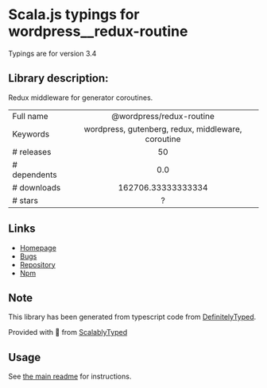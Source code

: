 
# Scala.js typings for wordpress__redux-routine

Typings are for version 3.4

## Library description:
Redux middleware for generator coroutines.

|                    |                 |
| ------------------ | :-------------: |
| Full name          | @wordpress/redux-routine |
| Keywords           | wordpress, gutenberg, redux, middleware, coroutine |
| # releases         | 50 |
| # dependents       | 0.0 |
| # downloads        | 162706.33333333334 |
| # stars            | ? |

## Links
- [Homepage](https://github.com/WordPress/gutenberg/tree/HEAD/packages/redux-routine/README.md)
- [Bugs](https://github.com/WordPress/gutenberg/issues)
- [Repository](https://github.com/WordPress/gutenberg)
- [Npm](https://www.npmjs.com/package/%40wordpress%2Fredux-routine)
    


## Note
This library has been generated from typescript code from [DefinitelyTyped](https://definitelytyped.org).

Provided with :purple_heart: from [ScalablyTyped](https://github.com/oyvindberg/ScalablyTyped)

## Usage
See [the main readme](../../readme.md) for instructions.


